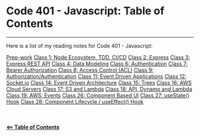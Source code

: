 # Code 401 - Javascript: Table of Contents  

-----

Here is a list of my reading notes for Code 401 - Javascript:

[Prep-work](class-00.md)
[Class 1: Node Ecosystem, TDD, CI/CD](class-01.md)
[Class 2: Express](class-02.md)
[Class 3: Express REST API](class-03.md)
[Class 4: Data Modeling](class-04.md)
[Class 6: Authentication](class-06.md)
[Class 7: Bearer Authorization](class-07.md)
[Class 8: Access Control (ACL)](class-08.md)
[Class 9: Authorization/Authentication](class-09.md)
[Class 11: Event Driven Applications](class-11.md)
[Class 12: Socket.io](class-12.md)
[Class 14: Event Driven Architecture](class-14.md)
[Class 15: Trees](class-15.md)
[Class 16: AWS Cloud Servers](class-16.md)
[Class 17: S3 and Lambda](class-17.md)
[Class 18: API, Dynamo and Lambda](class-18.md)
[Class 19: AWS: Events](class-19.md)
[Class 26: Component Based UI](class-26.md)
[Class 27: useState() Hook](class-27.md)
[Class 28: Component Lifecycle / useEffect() Hook](class-28.md)
\
\
\
\
[**<== Table of Contents**](../README.md)
